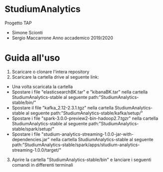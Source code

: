 # StudiumAnalytics
Progetto TAP
* Simone Scionti
* Sergio Maccarrone
Anno accademico 2019/2020

# Guida all'uso
1. Scaricare o clonare l'intera repository
2. Scaricare la cartella drive al seguente link: 
  * Una volta scaricata la cartella
* Spostare i file "elasticsearchBK.tar" e "kibanaBK.tar" nella cartella StudiumAnalytics-stable al seguente path:"StudiumAnalytics-stable/bin/"
* Spostare il file "kafka_2.12-2.3.1.tgz" nella cartella StudiumAnalytics-stable al seguente path:"StudiumAnalytics-stable/kafka/setup/"
* Spostare i file "spark-3.0.0-preview2-bin-hadoop2.7.tgzr" nella cartella StudiumAnalytics-stable al seguente path:"StudiumAnalytics-stable/spark/setup/"
* Spostare i file "studium-analytics-streaming-1.0.0-jar-with-dependencies.jar" nella cartella StudiumAnalytics-stable al seguente path:"StudiumAnalytics-stable/spark/apps/studium-analytics-streaming-1.0.0/target/"
3. Aprire la cartella "StudiumAnalytics-stable/bin" e lanciare i seguenti comandi in differenti terminali
